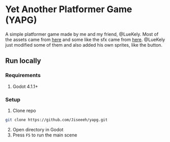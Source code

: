 # Yet Another Platformer Game (YAPG)

A simple platformer game made by me and my friend, @LueKely. Most of the assets came from [here](https://pixelfrog-assets.itch.io/pixel-adventure-1) and some like the sfx came from [here](https://kenney.itch.io/kenney-game-assets). @LueKely just modified some of them and also added his own sprites, like the button.

## Run locally

### Requirements

1. Godot 4.1.1+

### Setup

1. Clone repo

```bash
git clone https://github.com/Jiseeeh/yapg.git
```

2. Open directory in Godot
3. Press `F5` to run the main scene
